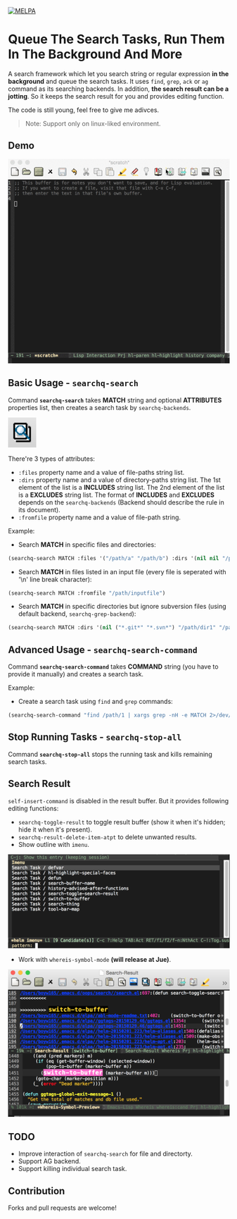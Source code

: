 [![MELPA](http://melpa.org/packages/searchq-badge.svg)](http://melpa.org/#/searchq)

Queue The Search Tasks, Run Them In The Background And More
===========================================================

A search framework which let you search string or regular expression **in the background** and queue the search tasks. It uses `find`, `grep`, `ack` or `ag` command as its searching backends. In addition, **the search result can be a jotting**. So it keeps the search result for you and provides editing function.

The code is still young, feel free to give me adivces.

> Note: Support only on linux-liked environment.

Demo
----
![screenshot](demo/all.gif "demo")

Basic Usage - `searchq-search`
------------------------------

Command **`searchq-search`** takes **MATCH** string and optional **ATTRIBUTES** properties list, then creates a search task by `searchq-backends`. 

![screenshot](demo/toolbar.png "toolbar")

There're 3 types of attributes:

* `:files` property name and a value of file-paths string list.
* `:dirs` property name and a value of directory-paths string list. The 1st element of the list is a **INCLUDES** string list. The 2nd element of the list is a **EXCLUDES** string list. The format of **INCLUDES** and **EXCLUDES** depends on the `searchq-backends` (Backend should describe the rule in its document).
* `:fromfile` property name and a value of file-path string.

Example:

* Search **MATCH** in specific files and directories:

```lisp
(searchq-search MATCH :files '("/path/a" "/path/b") :dirs '(nil nil "/path/dir1" "/path/dir2"))
```
* Search **MATCH** in files listed in an input file (every file is seperated with '\n' line break character):

```lisp
(searchq-search MATCH :fromfile "/path/inputfile")
```

* Search **MATCH** in specific directories but ignore subversion files (using default backend, `searchq-grep-backend`):

```lisp
(searchq-search MATCH :dirs '(nil ("*.git*" "*.svn*") "/path/dir1" "/path/dir2"))
```

Advanced Usage - `searchq-search-command`
-----------------------------------------

Command **`searchq-search-command`** takes **COMMAND** string (you have to provide it manually) and creates a search task.

Example:

* Create a search task using `find` and `grep` commands: 

```lisp
(searchq-search-command "find /path/1 | xargs grep -nH -e MATCH 2>/dev/null")
```

Stop Running Tasks - `searchq-stop-all`
--------------------------------------

Command **`searchq-stop-all`** stops the running task and kills remaining search tasks.


Search Result
-------------

`self-insert-command` is disabled in the result buffer. But it provides following editing functions:

* `searchq-toggle-result` to toggle result buffer (show it when it's hidden; hide it when it's present).
* `searchq-result-delete-item-atpt` to delete unwanted results.
* Show outline with `imenu`.

![screenshot](demo/result-outline.png "outline of result")

* Work with `whereis-symbol-mode` **(will release at Jue)**.

![screenshot](demo/with-whereis-symbol-mode.png "instant prompt by whereis-symbol-mode")

TODO
----
* Improve interaction of `searchq-search` for file and directorty.
* Support AG backend.
* Support killing individual search task.

Contribution
------------
Forks and pull requests are welcome!
